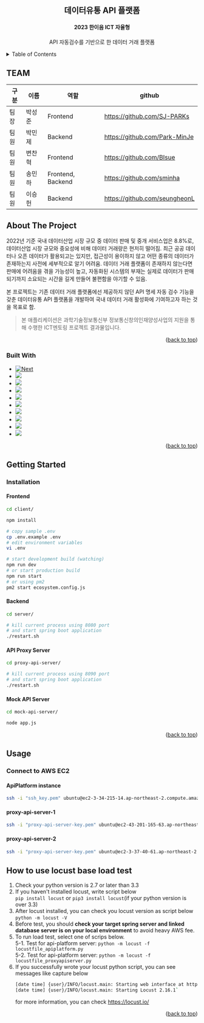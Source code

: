 <!-- Improved compatibility of back to top link: See: https://github.com/othneildrew/Best-README-Template/pull/73 -->
<a name="readme-top"></a>
<!--
*** Thanks for checking out the Best-README-Template. If you have a suggestion
*** that would make this better, please fork the repo and create a pull request
*** or simply open an issue with the tag "enhancement".
*** Don't forget to give the project a star!
*** Thanks again! Now go create something AMAZING! :D
-->



<!-- PROJECT SHIELDS -->
<!--
*** I'm using markdown "reference style" links for readability.
*** Reference links are enclosed in brackets [ ] instead of parentheses ( ).
*** See the bottom of this document for the declaration of the reference variables
*** for contributors-url, forks-url, etc. This is an optional, concise syntax you may use.
*** https://www.markdownguide.org/basic-syntax/#reference-style-links
-->
<!--[![Contributors][contributors-shield]][contributors-url]
[![Forks][forks-shield]][forks-url]
[![Stargazers][stars-shield]][stars-url]
[![Issues][issues-shield]][issues-url]
[![MIT License][license-shield]][license-url]
[![LinkedIn][linkedin-shield]][linkedin-url]-->



<!-- PROJECT LOGO -->
<br />
<div align="center">
  <!--<a href="https://github.com/othneildrew/Best-README-Template">
    <img src="images/logo.png" alt="Logo" width="80" height="80">
  </a>
-->
  <h2 align="center">데이터유통 API 플랫폼</h2>

  <h4 align="center">2023 한이음 ICT 자율형</h4>
  <p align="center">
    API 자동검수를 기반으로 한 데이터 거래 플랫폼
    <!--
    <br />
    <a href="https://github.com/othneildrew/Best-README-Template"><strong>Explore the docs »</strong></a>
    <br />
    <br />
    <a href="https://github.com/othneildrew/Best-README-Template">View Demo</a>
    ·
    <a href="https://github.com/othneildrew/Best-README-Template/issues">Report Bug</a>
    ·
    <a href="https://github.com/othneildrew/Best-README-Template/issues">Request Feature</a>
    -->
  </p>
</div>



<!-- TABLE OF CONTENTS -->
<details>
  <summary>Table of Contents</summary>
  <ol>
    <li>
      <a href="#about-the-project">About The Project</a>
      <ul>
        <li><a href="#built-with">Built With</a></li>
      </ul>
    </li>
    <li>
      <a href="#getting-started">Getting Started</a>
      <ul>
        <li><a href="#prerequisites">Prerequisites</a></li>
        <li><a href="#installation">Installation</a></li>
      </ul>
    </li>
    <li><a href="#usage">Usage</a></li>
    <li><a href="#roadmap">Roadmap</a></li>
    <li><a href="#contributing">Contributing</a></li>
    <li><a href="#license">License</a></li>
    <li><a href="#contact">Contact</a></li>
    <li><a href="#acknowledgments">Acknowledgments</a></li>
  </ol>
</details>

## TEAM

| 구분 | 이름    |역할     |github|
| ---- | ------ | -----  | ----- |
| 팀장 | 박성준   |Frontend|https://github.com/SJ-PARKs|
| 팀원 | 박민제   |Backend |https://github.com/Park-MinJe|
| 팀원 | 변찬혁   |Frontend|https://github.com/BIsue|
| 팀원 | 송민하   |Frontend, Backend|https://github.com/sminha|
| 팀원 | 이승헌   |Backend|https://github.com/seungheonL|

<!-- ABOUT THE PROJECT -->
## About The Project

<!--[![Product Name Screen Shot][product-screenshot]](https://example.com)-->

2022년 기준 국내 데이터산업 시장 규모 중 데이터 판매 및 중개 서비스업은 8.8%로, 데이터산업 시장 규모와 중요성에 비해 데이터 거래량은 현저히 떨어짐. 최근 공공 데이터나 오픈 데이터가 활용되고는 있지만, 접근성이 용이하지 않고 어떤 종류의 데이터가 존재하는지 사전에 세부적으로 알기 어려움. 데이터 거래 플랫폼이 존재하지 않는다면 판매에 어려움을 겪을 가능성이 높고, 자동화된 시스템의 부재는 실제로 데이터가 판매되기까지 소요되는 시간을 길게 만들어 불편함을 야기할 수 있음.  

본 프로젝트는 기존 데이터 거래 플랫폼에선 제공하지 않던 API 명세 자동 검수 기능을 갖춘 데이터유통 API 플랫폼을 개발하여 국내 데이터 거래 활성화에 기여하고자 하는 것을 목표로 함.

> 본 애플리케이션은 과학기술정보통신부 정보통신창의인재양성사업의 지원을 통해 수행한 ICT멘토링 프로젝트 결과물입니다.

<p align="right">(<a href="#readme-top">back to top</a>)</p>



### Built With

* [![Next][Next.js]][Next-url]
* <img src="https://img.shields.io/badge/springboot-6DB33F?style=for-the-badge&logo=springboot&logoColor=white">
* <img src="https://img.shields.io/badge/node.js-339933?style=for-the-badge&logo=Node.js&logoColor=white">
* <img src="https://img.shields.io/badge/mysql-4479A1?style=for-the-badge&logo=mysql&logoColor=white">
* <img src="https://img.shields.io/badge/python-3776AB?style=for-the-badge&logo=python&logoColor=white">
* <img src="https://img.shields.io/badge/javascript-F7DF1E?style=for-the-badge&logo=javascript&logoColor=black">
* <img src="https://img.shields.io/badge/express-000000?style=for-the-badge&logo=express&logoColor=white">
* <img src="https://img.shields.io/badge/linux-FCC624?style=for-the-badge&logo=linux&logoColor=black">
* <img src="https://img.shields.io/badge/amazonaws-232F3E?style=for-the-badge&logo=amazonaws&logoColor=white">
* <img src="https://img.shields.io/badge/github-181717?style=for-the-badge&logo=github&logoColor=white">

<p align="right">(<a href="#readme-top">back to top</a>)</p>



<!-- GETTING STARTED -->
## Getting Started

<!--### Prerequisites

This is an example of how to list things you need to use the software and how to install them.
* npm
  ```sh
  npm install npm@latest -g
  ```-->

### Installation
#### Frontend

``` bash
cd client/

npm install

# copy sample .env
cp .env.example .env
# edit environment variables
vi .env

# start development build (watching)
npm run dev
# or start production build
npm run start
# or using pm2
pm2 start ecosystem.config.js
```

#### Backend

``` bash
cd server/

# kill current process using 8080 port
# and start spring boot application
./restart.sh
```

#### API Proxy Server

``` bash
cd proxy-api-server/

# kill current process using 8090 port
# and start spring boot application
./restart.sh
```

#### Mock API Server

``` bash
cd mock-api-server/

node app.js
```

<p align="right">(<a href="#readme-top">back to top</a>)</p>



<!-- USAGE EXAMPLES -->
## Usage

### Connect to AWS EC2
#### ApiPlatform instance
```bash
ssh -i "ssh_key.pem" ubuntu@ec2-3-34-215-14.ap-northeast-2.compute.amazonaws.com`
```
#### proxy-api-server-1
```bash
ssh -i "proxy-api-server-key.pem" ubuntu@ec2-43-201-165-63.ap-northeast-2.compute.amazonaws.com
```
#### proxy-api-server-2
```bash
ssh -i "proxy-api-server-key.pem" ubuntu@ec2-3-37-40-61.ap-northeast-2.compute.amazonaws.com
```

## How to use locust base load test
1. Check your python version is 2.7 or later than 3.3
2. If you haven't installed locust, write script below  
`pip install locust` or `pip3 install locust`(if your python version is over 3.3)
3. After locust installed, you can check you locust version as script below  
`python -m locust -V`
4. Before test, you should **check your target spring server and linked database server is on your local environment** to avoid heavy AWS fee.
5. To run load test, select one of scrips below.  
5-1. Test for api-platform server: `python -m locust -f locustfile_apiplatform.py`  
5-2. Test for api-platform server: `python -m locust -f locustfile_proxyapiserver.py`  
6. If you successfully wrote your locust python script, you can see messages like capture below  
    ```bash
    [date time] {user}/INFO/locust.main: Starting web interface at http://0.0.0.0:8089 (accepting connections from all network interfaces)
    [date time] {user}/INFO/locust.main: Starting Locust 2.16.1`
    ```
    for more information, you can check https://locust.io/




<!-- ROADMAP -->
<!--## Roadmap

- [x] Add Changelog
- [x] Add back to top links
- [ ] Add Additional Templates w/ Examples
- [ ] Add "components" document to easily copy & paste sections of the readme
- [ ] Multi-language Support
    - [ ] Chinese
    - [ ] Spanish

See the [open issues](https://github.com/othneildrew/Best-README-Template/issues) for a full list of proposed features (and known issues).-->

<p align="right">(<a href="#readme-top">back to top</a>)</p>



<!-- CONTRIBUTING -->
<!--## Contributing

Contributions are what make the open source community such an amazing place to learn, inspire, and create. Any contributions you make are **greatly appreciated**.

If you have a suggestion that would make this better, please fork the repo and create a pull request. You can also simply open an issue with the tag "enhancement".
Don't forget to give the project a star! Thanks again!

1. Fork the Project
2. Create your Feature Branch (`git checkout -b feature/AmazingFeature`)
3. Commit your Changes (`git commit -m 'Add some AmazingFeature'`)
4. Push to the Branch (`git push origin feature/AmazingFeature`)
5. Open a Pull Request

<p align="right">(<a href="#readme-top">back to top</a>)</p>-->



<!-- LICENSE -->
<!--## License

Distributed under the MIT License. See `LICENSE.txt` for more information.

<p align="right">(<a href="#readme-top">back to top</a>)</p>-->



<!-- CONTACT -->
<!--## Contact

Your Name - [@your_twitter](https://twitter.com/your_username) - email@example.com

Project Link: [https://github.com/your_username/repo_name](https://github.com/your_username/repo_name)

<p align="right">(<a href="#readme-top">back to top</a>)</p>-->



<!-- ACKNOWLEDGMENTS -->
<!--## Acknowledgments

Use this space to list resources you find helpful and would like to give credit to. I've included a few of my favorites to kick things off!

* [Choose an Open Source License](https://choosealicense.com)
* [GitHub Emoji Cheat Sheet](https://www.webpagefx.com/tools/emoji-cheat-sheet)
* [Malven's Flexbox Cheatsheet](https://flexbox.malven.co/)
* [Malven's Grid Cheatsheet](https://grid.malven.co/)
* [Img Shields](https://shields.io)
* [GitHub Pages](https://pages.github.com)
* [Font Awesome](https://fontawesome.com)
* [React Icons](https://react-icons.github.io/react-icons/search)

<p align="right">(<a href="#readme-top">back to top</a>)</p>-->



<!-- MARKDOWN LINKS & IMAGES -->
<!-- https://www.markdownguide.org/basic-syntax/#reference-style-links -->
[contributors-shield]: https://img.shields.io/github/contributors/othneildrew/Best-README-Template.svg?style=for-the-badge
[contributors-url]: https://github.com/othneildrew/Best-README-Template/graphs/contributors
[forks-shield]: https://img.shields.io/github/forks/othneildrew/Best-README-Template.svg?style=for-the-badge
[forks-url]: https://github.com/othneildrew/Best-README-Template/network/members
[stars-shield]: https://img.shields.io/github/stars/othneildrew/Best-README-Template.svg?style=for-the-badge
[stars-url]: https://github.com/othneildrew/Best-README-Template/stargazers
[issues-shield]: https://img.shields.io/github/issues/othneildrew/Best-README-Template.svg?style=for-the-badge
[issues-url]: https://github.com/othneildrew/Best-README-Template/issues
[license-shield]: https://img.shields.io/github/license/othneildrew/Best-README-Template.svg?style=for-the-badge
[license-url]: https://github.com/othneildrew/Best-README-Template/blob/master/LICENSE.txt
[linkedin-shield]: https://img.shields.io/badge/-LinkedIn-black.svg?style=for-the-badge&logo=linkedin&colorB=555
[linkedin-url]: https://linkedin.com/in/othneildrew
[product-screenshot]: images/screenshot.png
[Next.js]: https://img.shields.io/badge/next.js-000000?style=for-the-badge&logo=nextdotjs&logoColor=white
[Next-url]: https://nextjs.org/
[React.js]: https://img.shields.io/badge/React-20232A?style=for-the-badge&logo=react&logoColor=61DAFB
[React-url]: https://reactjs.org/
[Vue.js]: https://img.shields.io/badge/Vue.js-35495E?style=for-the-badge&logo=vuedotjs&logoColor=4FC08D
[Vue-url]: https://vuejs.org/
[Angular.io]: https://img.shields.io/badge/Angular-DD0031?style=for-the-badge&logo=angular&logoColor=white
[Angular-url]: https://angular.io/
[Svelte.dev]: https://img.shields.io/badge/Svelte-4A4A55?style=for-the-badge&logo=svelte&logoColor=FF3E00
[Svelte-url]: https://svelte.dev/
[Laravel.com]: https://img.shields.io/badge/Laravel-FF2D20?style=for-the-badge&logo=laravel&logoColor=white
[Laravel-url]: https://laravel.com
[Bootstrap.com]: https://img.shields.io/badge/Bootstrap-563D7C?style=for-the-badge&logo=bootstrap&logoColor=white
[Bootstrap-url]: https://getbootstrap.com
[JQuery.com]: https://img.shields.io/badge/jQuery-0769AD?style=for-the-badge&logo=jquery&logoColor=white
[JQuery-url]: https://jquery.com 
